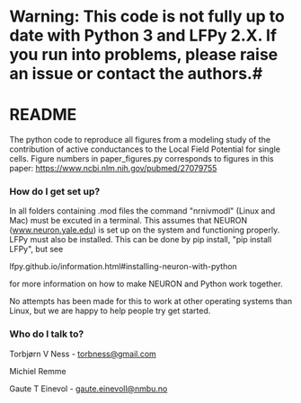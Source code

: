 # Warning: This code is not fully up to date with Python 3 and LFPy 2.X. If you run into problems, please raise an issue or contact the authors.#

# README #

The python code to reproduce all figures from a modeling study of the contribution
of active conductances to the Local Field Potential for single cells.
Figure numbers in paper_figures.py corresponds to figures in this paper:
https://www.ncbi.nlm.nih.gov/pubmed/27079755

### How do I get set up? ###
In all folders containing .mod files the command "nrnivmodl" (Linux and Mac) must be excuted in a terminal. This assumes
that NEURON (www.neuron.yale.edu) is set up on the system and functioning properly. LFPy must also be installed.
This can be done by pip install, "pip install LFPy", but see

lfpy.github.io/information.html#installing-neuron-with-python

for more information on how to make NEURON and Python work together.

No attempts has been made for this to work at other operating systems than Linux, but we are happy to help people try
get started.

### Who do I talk to? ###

Torbjørn V Ness - torbness@gmail.com

Michiel Remme

Gaute T Einevol - gaute.einevoll@nmbu.no
